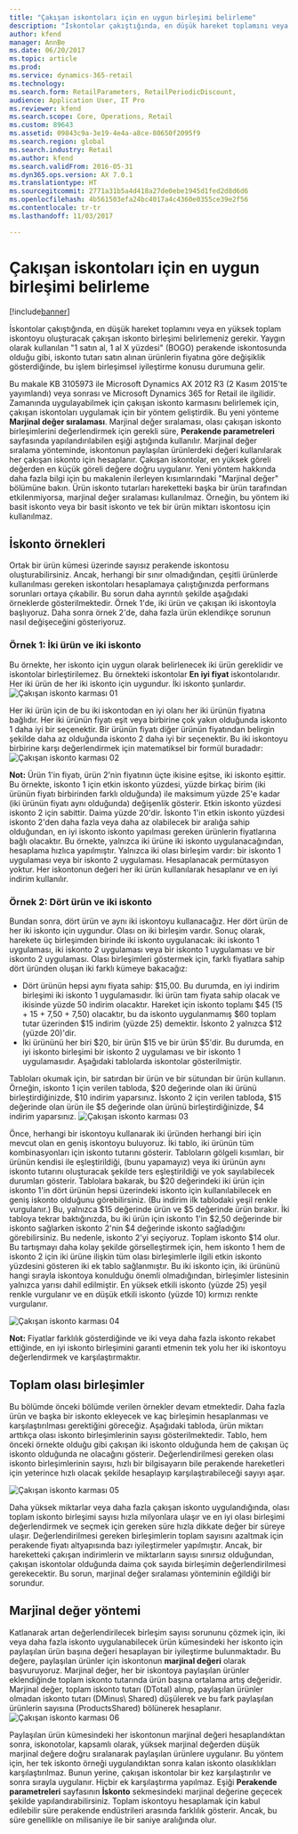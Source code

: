 ```yaml
---
title: "Çakışan iskontoları için en uygun birleşimi belirleme"
description: "İskontolar çakıştığında, en düşük hareket toplamını veya en yüksek toplam iskontoyu oluşturacak çakışan iskonto birleşimi belirlemeniz gerekir. Yaygın olarak kullanılan '1 satın al, 1 al X yüzdesi' (BOGO) perakende iskontosunda olduğu gibi, iskonto tutarı satın alınan ürünlerin fiyatına göre değişiklik gösterdiğinde, bu işlem birleşimsel iyileştirme konusu durumuna gelir."
author: kfend
manager: AnnBe
ms.date: 06/20/2017
ms.topic: article
ms.prod: 
ms.service: dynamics-365-retail
ms.technology: 
ms.search.form: RetailParameters, RetailPeriodicDiscount,
audience: Application User, IT Pro
ms.reviewer: kfend
ms.search.scope: Core, Operations, Retail
ms.custom: 89643
ms.assetid: 09843c9a-3e19-4e4a-a8ce-80650f2095f9
ms.search.region: global
ms.search.industry: Retail
ms.author: kfend
ms.search.validFrom: 2016-05-31
ms.dyn365.ops.version: AX 7.0.1
ms.translationtype: HT
ms.sourcegitcommit: 2771a31b5a4d418a27de0ebe1945d1fed2d8d6d6
ms.openlocfilehash: 4b561503efa24bc4017a4c4360e0355ce39e2f56
ms.contentlocale: tr-tr
ms.lasthandoff: 11/03/2017

---
```


# <a name="determine-the-optimal-combination-of-overlapping-discounts"></a>Çakışan iskontoları için en uygun birleşimi belirleme

[!include[banner](includes/banner.md)]


İskontolar çakıştığında, en düşük hareket toplamını veya en yüksek toplam iskontoyu oluşturacak çakışan iskonto birleşimi belirlemeniz gerekir. Yaygın olarak kullanılan "1 satın al, 1 al X yüzdesi" (BOGO) perakende iskontosunda olduğu gibi, iskonto tutarı satın alınan ürünlerin fiyatına göre değişiklik gösterdiğinde, bu işlem birleşimsel iyileştirme konusu durumuna gelir.

Bu makale KB 3105973 ile Microsoft Dynamics AX 2012 R3 (2 Kasım 2015'te yayımlandı) veya sonrası ve Microsoft Dynamics 365 for Retail ile ilgilidir. Zamanında uygulayabilmek için çakışan iskonto karmasını belirlemek için, çakışan iskontoları uygulamak için bir yöntem geliştirdik. Bu yeni yönteme **Marjinal değer sıralaması**. Marjinal değer sıralaması, olası çakışan iskonto birleşimlerini değerlendirmek için gerekli süre, **Perakende parametreleri** sayfasında yapılandırılabilen eşiği aştığında kullanılır. Marjinal değer sıralama yönteminde, iskontonun paylaşılan ürünlerdeki değeri kullanılarak her çakışan iskonto için hesaplanır. Çakışan iskontolar, en yüksek göreli değerden en küçük göreli değere doğru uygulanır. Yeni yöntem hakkında daha fazla bilgi için bu makalenin ilerleyen kısımlarındaki "Marjinal değer" bölümüne bakın. Ürün iskonto tutarları hareketteki başka bir ürün tarafından etkilenmiyorsa, marjinal değer sıralaması kullanılmaz. Örneğin, bu yöntem iki basit iskonto veya bir basit iskonto ve tek bir ürün miktarı iskontosu için kullanılmaz.

## <a name="discount-examples"></a>İskonto örnekleri
Ortak bir ürün kümesi üzerinde sayısız perakende iskontosu oluşturabilirsiniz. Ancak, herhangi bir sınır olmadığından, çeşitli ürünlerde kullanılması gereken iskontoları hesaplamaya çalıştığınızda performans sorunları ortaya çıkabilir. Bu sorun daha ayrıntılı şekilde aşağıdaki örneklerde gösterilmektedir. Örnek 1'de, iki ürün ve çakışan iki iskontoyla başlıyoruz. Daha sonra örnek 2'de, daha fazla ürün eklendikçe sorunun nasıl değişeceğini gösteriyoruz.

### <a name="example-1-two-products-and-two-discounts"></a>Örnek 1: İki ürün ve iki iskonto

Bu örnekte, her iskonto için uygun olarak belirlenecek iki ürün gereklidir ve iskontolar birleştirilemez. Bu örnekteki iskontolar **En iyi fiyat** iskontolarıdır. Her iki ürün de her iki iskonto için uygundur. İki iskonto şunlardır.
![Çakışan iskonto karması 01](./media/overlapping-discount-combo-01.jpg)

Her iki ürün için de bu iki iskontodan en iyi olanı her iki ürünün fiyatına bağlıdır. Her iki ürünün fiyatı eşit veya birbirine çok yakın olduğunda iskonto 1 daha iyi bir seçenektir. Bir ürünün fiyatı diğer ürünün fiyatından belirgin şekilde daha az olduğunda iskonto 2 daha iyi bir seçenektir. Bu iki iskontoyu birbirine karşı değerlendirmek için matematiksel bir formül buradadır: ![Çakışan iskonto karması 02](./media/overlapping-discount-combo-02.jpg)

**Not:** Ürün 1'in fiyatı, ürün 2'nin fiyatının üçte ikisine eşitse, iki iskonto eşittir. Bu örnekte, iskonto 1 için etkin iskonto yüzdesi, yüzde birkaç birim (iki ürünün fiyatı birbirinden farklı olduğunda) ile maksimum yüzde 25'e kadar (iki ürünün fiyatı aynı olduğunda) değişenlik gösterir. Etkin iskonto yüzdesi iskonto 2 için sabittir. Daima yüzde 20'dir. İskonto 1'in etkin iskonto yüzdesi iskonto 2'den daha fazla veya daha az olabilecek bir aralığa sahip olduğundan, en iyi iskonto iskonto yapılması gereken ürünlerin fiyatlarına bağlı olacaktır. Bu örnekte, yalnızca iki ürüne iki iskonto uygulanacağından, hesaplama hızlıca yapılmıştır. Yalnızca iki olası birleşim vardır: bir iskonto 1 uygulaması veya bir iskonto 2 uygulaması. Hesaplanacak permütasyon yoktur. Her iskontonun değeri her iki ürün kullanılarak hesaplanır ve en iyi indirim kullanılır.

### <a name="example-2-four-products-and-two-discounts"></a>Örnek 2: Dört ürün ve iki iskonto

Bundan sonra, dört ürün ve aynı iki iskontoyu kullanacağız. Her dört ürün de her iki iskonto için uygundur. Olası on iki birleşim vardır. Sonuç olarak, harekete üç birleşimden birinde iki iskonto uygulanacak: iki iskonto 1 uygulaması, iki iskonto 2 uygulaması veya bir iskonto 1 uygulaması ve bir iskonto 2 uygulaması. Olası birleşimleri göstermek için, farklı fiyatlara sahip dört üründen oluşan iki farklı kümeye bakacağız:

-   Dört ürünün hepsi aynı fiyata sahip: $15,00. Bu durumda, en iyi indirim birleşimi iki iskonto 1 uygulamasıdır. İki ürün tam fiyata sahip olacak ve ikisinde yüzde 50 indirim olacaktır. Hareket için iskonto toplamı $45 (15 + 15 + 7,50 + 7,50) olacaktır, bu da iskonto uygulanmamış $60 toplam tutar üzerinden $15 indirim (yüzde 25) demektir. İskonto 2 yalnızca $12 (yüzde 20)'dir.
-   İki ürününü her biri $20, bir ürün $15 ve bir ürün $5'dir. Bu durumda, en iyi iskonto birleşimi bir iskonto 2 uygulaması ve bir iskonto 1 uygulamasıdır. Aşağıdaki tablolarda iskontolar gösterilmiştir.

Tabloları okumak için, bir satırdan bir ürün ve bir sütundan bir ürün kullanın. Örneğin, iskonto 1 için verilen tabloda, $20 değerinde olan iki ürünü birleştirdiğinizde, $10 indirim yaparsınız. İskonto 2 için verilen tabloda, $15 değerinde olan ürün ile $5 değerinde olan ürünü birleştirdiğinizde, $4 indirim yaparsınız.
![Çakışan iskonto karması 03](./media/overlapping-discount-combo-03.jpg)

Önce, herhangi bir iskontoyu kullanarak iki üründen herhangi biri için mevcut olan en geniş iskontoyu buluyoruz. İki tablo, iki ürünün tüm kombinasyonları için iskonto tutarını gösterir. Tabloların gölgeli kısımları, bir ürünün kendisi ile eşleştirildiği, (bunu yapamayız) veya iki ürünün aynı iskonto tutarını oluşturacak şekilde ters eşleştirildiği ve yok sayılabilecek durumları gösterir. Tablolara bakarak, bu $20 değerindeki iki ürün için iskonto 1'in dört ürünün hepsi üzerindeki iskonto için kullanılabilecek en geniş iskonto olduğunu görebilirsiniz. (Bu indirim ilk tablodaki yeşil renkle vurgulanır.) Bu, yalnızca $15 değerinde ürün ve $5 değerinde ürün bırakır. İki tabloya tekrar baktığınızda, bu iki ürün için iskonto 1'in $2,50 değerinde bir iskonto sağlarken iskonto 2'nin $4 değerinde iskonto sağladığını görebilirsiniz. Bu nedenle, iskonto 2'yi seçiyoruz. Toplam iskonto $14 olur. Bu tartışmayı daha kolay şekilde görselleştirmek için, hem iskonto 1 hem de iskonto 2 için iki ürüne ilişkin tüm olası birleşimlerle ilgili etkin iskonto yüzdesini gösteren iki ek tablo sağlanmıştır. Bu iki iskonto için, iki ürününü hangi sırayla iskontoya konulduğu önemli olmadığından, birleşimler listesinin yalnızca yarısı dahil edilmiştir. En yüksek etkili iskonto (yüzde 25) yeşil renkle vurgulanır ve en düşük etkili iskonto (yüzde 10) kırmızı renkte vurgulanır. 

![Çakışan iskonto karması 04](./media/overlapping-discount-combo-04.jpg)

**Not:** Fiyatlar farklılık gösterdiğinde ve iki veya daha fazla iskonto rekabet ettiğinde, en iyi iskonto birleşimini garanti etmenin tek yolu her iki iskontoyu değerlendirmek ve karşılaştırmaktır.

## <a name="total-possible-combinations"></a>Toplam olası birleşimler
Bu bölümde önceki bölümde verilen örnekler devam etmektedir. Daha fazla ürün ve başka bir iskonto ekleyecek ve kaç birleşimin hesaplanması ve karşılaştırılması gerektiğini göreceğiz. Aşağıdaki tabloda, ürün miktarı arttıkça olası iskonto birleşimlerinin sayısı gösterilmektedir. Tablo, hem önceki örnekte olduğu gibi çakışan iki iskonto olduğunda hem de çakışan üç iskonto olduğunda ne olacağını gösterir. Değerlendirilmesi gereken olası iskonto birleşimlerinin sayısı, hızlı bir bilgisayarın bile perakende hareketleri için yeterince hızlı olacak şekilde hesaplayıp karşılaştırabileceği sayıyı aşar.

![Çakışan iskonto karması 05](./media/overlapping-discount-combo-05.jpg)

Daha yüksek miktarlar veya daha fazla çakışan iskonto uygulandığında, olası toplam iskonto birleşimi sayısı hızla milyonlara ulaşır ve en iyi olası birleşimi değerlendirmek ve seçmek için gereken süre hızla dikkate değer bir süreye ulaşır. Değerlendirilmesi gereken birleşimlerin toplam sayısını azaltmak için perakende fiyatı altyapısında bazı iyileştirmeler yapılmıştır. Ancak, bir hareketteki çakışan indirimlerin ve miktarların sayısı sınırsız olduğundan, çakışan iskontolar olduğunda daima çok sayıda birleşimin değerlendirilmesi gerekecektir. Bu sorun, marjinal değer sıralaması yönteminin eğildiği bir sorundur.

## <a name="marginal-value-method"></a>Marjinal değer yöntemi
Katlanarak artan değerlendirilecek birleşim sayısı sorununu çözmek için, iki veya daha fazla iskonto uygulanabilecek ürün kümesindeki her iskonto için paylaşılan ürün başına değeri hesaplayan bir iyileştirme bulunmaktadır. Bu değere, paylaşılan ürünler için iskontonun **marjinal değeri** olarak başvuruyoruz. Marjinal değer, her bir iskontoya paylaşılan ürünler eklendiğinde toplam iskonto tutarında ürün başına ortalama artış değeridir. Marjinal değer, toplam iskonto tutarı (DTotal) alınıp, paylaşılan ürünler olmadan iskonto tutarı (DMinus\\ Shared) düşülerek ve bu fark paylaşılan ürünlerin sayısına (ProductsShared) bölünerek hesaplanır. 
![Çakışan iskonto karması 06](./media/overlapping-discount-combo-06.jpg)

Paylaşılan ürün kümesindeki her iskontonun marjinal değeri hesaplandıktan sonra, iskonotolar, kapsamlı olarak, yüksek marjinal değerden düşük marjinal değere doğru sıralanarak paylaşılan ürünlere uygulanır. Bu yöntem için, her tek iskonto örneği uygulandıktan sonra kalan iskonto olasıklıkları karşılaştırılmaz. Bunun yerine, çakışan iskontolar bir kez karşılaştırılır ve sonra sırayla uygulanır. Hiçbir ek karşılaştırma yapılmaz. Eşiği **Perakende parametreleri** sayfasının **İskonto** sekmesindeki marjinal değerine geçecek şekilde yapılandırabilirsiniz. Toplam iskontoyu hesaplamak için kabul edilebilir süre perakende endüstrileri arasında farklılık gösterir. Ancak, bu süre genellikle on milisaniye ile bir saniye aralığında olur.




